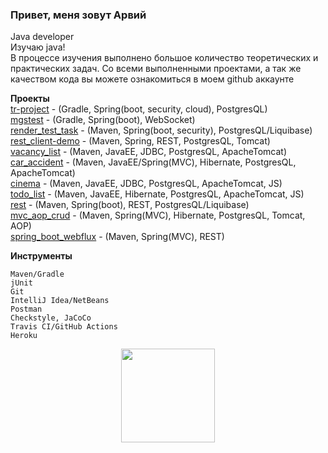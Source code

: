 ### Привет, меня зовут Арвий 
Java developer<br> 
Изучаю java!<br> 
В процессе изучения выполнено большое количество теоретических и практических задач.
Со всеми выполненными проектами, а так же качеством кода вы можете ознакомиться в моем github аккаунте

**Проекты**
<br>[tr-project](https://github.com/ArvikVan/eureka-server) - (Gradle, Spring(boot, security, cloud), PostgresQL)
<br>[mgstest](https://github.com/ArvikVan/mgstest) - (Gradle, Spring(boot), WebSocket)
<br>[render_test_task](https://github.com/ArvikVan/farmrender) - (Maven, Spring(boot, security), PostgresQL/Liquibase)
<br>[rest_client-demo](https://github.com/ArvikVan/restex) - (Maven, Spring, REST, PostgresQL, Tomcat)
<br>[vacancy_list](https://github.com/ArvikVan/job4j_dreamjob) - (Maven, JavaEE, JDBC, PostgresQL, ApacheTomcat)
<br>[car_accident](https://github.com/ArvikVan/job4j_car_accident) - (Maven, JavaEE/Spring(MVC), Hibernate, PostgresQL, ApacheTomcat)
<br>[cinema](https://github.com/ArvikVan/job4j_cinema) - (Maven, JavaEE, JDBC, PostgresQL, ApacheTomcat, JS)
<br>[todo_list](https://github.com/ArvikVan/job4j_todo) - (Maven, JavaEE, Hibernate, PostgresQL, ApacheTomcat, JS)
<br>[rest](https://github.com/ArvikVan/job4j_auth) - (Maven, Spring(boot), REST, PostgresQL/Liquibase)
<br>[mvc_aop_crud](https://github.com/ArvikVan/mvchibernateaop) - (Maven, Spring(MVC), Hibernate, PostgresQL, Tomcat, AOP)
<br>[spring_boot_webflux](https://github.com/ArvikVan/weather_reactive) - (Maven, Spring(MVC), REST)

**Инструменты**

    Maven/Gradle
    jUnit
    Git
    IntelliJ Idea/NetBeans
    Postman
    Сheckstyle, JaCoCo
    Travis CI/GitHub Actions
    Heroku

<p align='center'>
   <a href="https://github-readme-stats.vercel.app/api?username=ArvikVan&show_icons=true&count_private=true">
<img height=150 src="https://github-readme-stats.vercel.app/api?username=ArvikVan&show_icons=true&count_private=true"/></a>

</p>
    